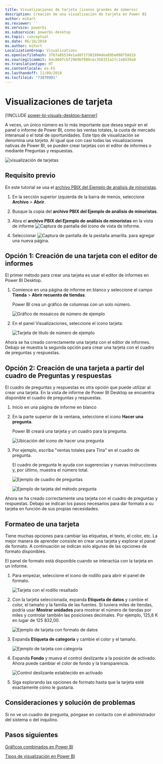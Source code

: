 ```yaml
---
title: Visualizaciones de tarjeta (iconos grandes de números)
description: Creación de una visualización de tarjeta en Power BI
author: mihart
ms.reviewer: ''
ms.service: powerbi
ms.subservice: powerbi-desktop
ms.topic: conceptual
ms.date: 06/10/2019
ms.author: mihart
LocalizationGroup: Visualizations
ms.openlocfilehash: 37b7a85534e1ad8f1f301994dea895e098758d1b
ms.sourcegitcommit: 64c860fcbf2969bf089cec358331a1fc1e0d39a8
ms.translationtype: HT
ms.contentlocale: es-ES
ms.lasthandoff: 11/09/2019
ms.locfileid: "73870991"
---
```

# <a name="card-visualizations"></a>Visualizaciones de tarjeta

[!INCLUDE [power-bi-visuals-desktop-banner](../includes/power-bi-visuals-desktop-banner.md)]

A veces, un único número es lo más importante que desea seguir en el panel o informe de Power BI, como las ventas totales, la cuota de mercado interanual o el total de oportunidades. Este tipo de visualización se denomina una *tarjeta*. Al igual que con casi todas las visualizaciones nativas de Power BI, se pueden crear tarjetas con el editor de informes o mediante Preguntas y respuestas.

![visualización de tarjetas](media/power-bi-visualization-card/pbi-opptuntiescard.png)

## <a name="prerequisite"></a>Requisito previo

En este tutorial se usa el [archivo PBIX del Ejemplo de análisis de minoristas](https://download.microsoft.com/download/9/6/D/96DDC2FF-2568-491D-AAFA-AFDD6F763AE3/Retail%20Analysis%20Sample%20PBIX.pbix).

1. En la sección superior izquierda de la barra de menús, seleccione **Archivo** \> **Abrir**.
   
2. Busque la copia del **archivo PBIX del Ejemplo de análisis de minoristas**.

1. Abra el **archivo PBIX del Ejemplo de análisis de minoristas** en la vista de informe ![Captura de pantalla del icono de vista de informe](media/power-bi-visualization-kpi/power-bi-report-view.png).

1. Seleccionar ![Captura de pantalla de la pestaña amarilla.](media/power-bi-visualization-kpi/power-bi-yellow-tab.png) para agregar una nueva página.

## <a name="option-1-create-a-card-using-the-report-editor"></a>Opción 1: Creación de una tarjeta con el editor de informes

El primer método para crear una tarjeta es usar el editor de informes en Power BI Desktop.

1. Comience en una página de informe en blanco y seleccione el campo **Tienda** \> **Abrir recuento de tiendas**.

    Power BI crea un gráfico de columnas con un solo número.

   ![Gráfico de mosaicos de número de ejemplo](media/power-bi-visualization-card/pbi-overview-chart.png)

2. En el panel Visualizaciones, seleccione el icono tarjeta.

   ![Tarjeta de título de número de ejemplo](media/power-bi-visualization-card/power-bi-card-visualization.png)

Ahora se ha creado correctamente una tarjeta con el editor de informes. Debajo se muestra la segunda opción para crear una tarjeta con el cuadro de preguntas y respuestas.

## <a name="option-2-create-a-card-from-the-qa-question-box"></a>Opción 2: Creación de una tarjeta a partir del cuadro de Preguntas y respuestas
El cuadro de preguntas y respuestas es otra opción que puede utilizar al crear una tarjeta. En la vista de informe de Power BI Desktop se encuentra disponible el cuadro de preguntas y respuestas.

1. Inicio en una página de informe en blanco

1. En la parte superior de la ventana, seleccione el icono **Hacer una pregunta**. 

    Power BI creará una tarjeta y un cuadro para la pregunta. 

   ![Ubicación del icono de hacer una pregunta](media/power-bi-visualization-card/power-bi-q-and-a-overview.png)

2. Por ejemplo, escriba "ventas totales para Tina" en el cuadro de pregunta.

    El cuadro de pregunta le ayuda con sugerencias y nuevas instrucciones y, por último, muestra el número total.  

   ![Ejemplo de cuadro de preguntas](media/power-bi-visualization-card/power-bi-q-and-a-box.png)

   ![Ejemplo de tarjeta del método pregunta](media/power-bi-visualization-card/power-bi-q-and-a-card.png)

Ahora se ha creado correctamente una tarjeta con el cuadro de preguntas y respuestas. Debajo se indican los pasos necesarios para dar formato a su tarjeta en función de sus propias necesidades.

## <a name="format-a-card"></a>Formateo de una tarjeta
Tiene muchas opciones para cambiar las etiquetas, el texto, el color, etc. La mejor manera de aprender consiste en crear una tarjeta y explorar el panel de formato. A continuación se indican solo algunas de las opciones de formato disponibles. 

El panel de formato está disponible cuando se interactúa con la tarjeta en un informe. 

1. Para empezar, seleccione el icono de rodillo para abrir el panel de formato. 

    ![Tarjeta con el rodillo resaltado](media/power-bi-visualization-card/power-bi-format-card-2.png)

2. Con la tarjeta seleccionada, expanda **Etiqueta de datos** y cambie el color, el tamaño y la familia de las fuentes. Si tuviera miles de tiendas, podría usar **Mostrar unidades** para mostrar el número de tiendas por miles y controlar también las posiciones decimales. Por ejemplo, 125,8 K en lugar de 125 832,00.

    ![Ejemplo de tarjeta con formato de datos](media/power-bi-visualization-card/power-bi-card-format-2.png)

3.  Expanda **Etiqueta de categoría** y cambie el color y el tamaño.

    ![Ejemplo de tarjeta con categoría](media/power-bi-visualization-card/power-bi-card-format-category.png)

4. Expanda **Fondo** y mueva el control deslizante a la posición de activado.  Ahora puede cambiar el color de fondo y la transparencia.

    ![Control deslizante establecido en activado](media/power-bi-visualization-card/power-bi-format-color-2.png)

5. Siga explorando las opciones de formato hasta que la tarjeta esté exactamente cómo le gustaría. 

## <a name="considerations-and-troubleshooting"></a>Consideraciones y solución de problemas
Si no ve un cuadro de pregunta, póngase en contacto con el administrador del sistema o del inquilino.    

## <a name="next-steps"></a>Pasos siguientes
[Gráficos combinados en Power BI](power-bi-visualization-combo-chart.md)

[Tipos de visualización en Power BI](power-bi-visualization-types-for-reports-and-q-and-a.md)
